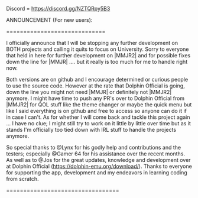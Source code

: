 Discord = https://discord.gg/NZTQRpy5B3

ANNOUNCEMENT (For new users):

=============================

I officially announce that I will be stopping any further development on BOTH projects and calling it quits to focus on University. Sorry to everyone that held in here for further development on |MMJR2| and for possible fixes down the line for |MMJR| .... but it really is too much for me to handle right now.

Both versions are on github and I encourage determined or curious people to use the source code. However at the rate that Dolphin Official is going, down the line you might not need |MMJR| or definitely not |MMJR2| anymore. I might have time to push any PR's over to Dolphin Official from |MMJR2| for QOL stuff like the theme changer or maybe the quick menu but like I said everything is on github and free to access so anyone can do it if in case I can't. 
As for whether I will come back and tackle this project again ... I have no clue;  I might still try to work on it little by little over time but as it stands I'm officially too tied down with IRL stuff to handle the projects anymore.

So special thanks to @Lynx  for his godly help and contributions and the testers; especially @Gamer 64  for his assistance over the recent months. As well as to @Jos  for the great updates, knowledge and development over at Dolphin Official (https://dolphin-emu.org/download/). Thanks to everyone for supporting the app, development and my endeavors in learning coding from scratch. 

=================================
